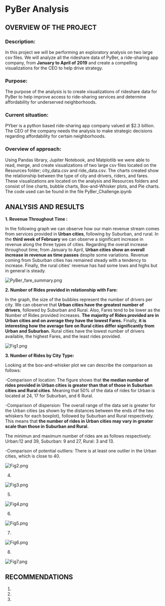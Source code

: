 # PyBer Analysis

## OVERVIEW OF THE PROJECT

### Description:

In this project we will be performing an exploratory analysis on two large csv files.   We will analyze all the rideshare data of PyBer, a ride-sharing app company, from **January to April of 2019** and create a compelling visualizations for the CEO to help drive strategy.

### Purpose:

The purpose of the analysis is to create visualizations of rideshare data for PyBer to help improve access to ride-sharing services and determine affordability for underserved neighborhoods.


### Current situation:

PYber is a python based ride-sharing app company valued at $2.3 billion.  The CEO of the company needs the analysis to make strategic decisions regarding affordability for certain neighborhoods.

### Overview of approach:

Using Pandas library, Jupiter Notebook, and Matplotlib we were able to read, merge, and create visualizations of two large csv files located on the Resources folder; city_data.csv and ride_data.csv. The charts created show the relationship between the type of city and drivers, riders, and fares.  These visualizations are located on the analysis and Resources folders and consist of line charts, bubble charts, Box-and-Whisker plots, and Pie charts. The code used can be found in the file PyBer_Challenge.ipynb


## ANALYSIS AND RESULTS

**1. Revenue Throughout Time :**  

In the following graph we can observe how our main revenue stream comes from services provided in **Urban cities**, following by Suburban, and rural.  In the **third week of February** we can observe a significant increase in revenue along the three types of cities.  Regarding the overall increase throughout time; from January to April, **Urban cities show an overall increase in revenue as time passes** despite some variations.  Revenue coming from Suburban cities has remained steady with a tendency to increase. Finally, the rural cities' revenue has had some lows and highs but in general is steady.

![PyBer_fare_summary.png](Resources/PyBer_fare_summary.png)



**2. Number of Rides provided in relationship with Fare:**

In the graph, the size of the bubbles represent the number of drivers per city.  We can observe that **Urban cities have the greatest number of drivers**, followed by Suburban and Rural.  Also, Fares tend to be lower as the Number of Rides provided increases.  **The majority of Rides provided are in Urban cities and on average  they have the lowest Fares.** Finally, **it is interesting how the average fare on Rural cities differ significantly from Urban and Suburban.**  Rural cities have the lowest number of drivers available, the highest Fares, and the least rides provided.


![Fig1.png](analysis/Fig1.png)



**3. Number of Rides by City Type:**

Looking at the box-and-whisker plot we can describe the comparison as follows:

-Comparison of location: The figure shows that **the median number of rides provided in Urban cities is greater than that of those in Suburban cities and Rural cities**. Meaning that 50% of the data of rides for Urban is located at 24, 17 for Suburban, and 6 Rural.

-Comparison of dispersion: The overall range of the data set is greater for the Urban cities (as shown by the distances between the ends of the two whiskers for each boxplot), followed by Suburban and Rural respectively. This means that **the number of rides in Urban cities may vary in greater scale than those in Suburban and Rural.** 

The minimun and maximum number of rides are as follows respectively: Urban:12 and 39, Suburban: 9 and 27, Rural: 3 and 13.

-Comparison of potential outliers: There is at least one outlier in the Urban cities, which is close to 40.


![Fig2.png](analysis/Fig2.png)

4. 

![Fig3.png](analysis/Fig3.png)

5. 

![Fig4.png](analysis/Fig4.png)

6. 

![Fig5.png](analysis/Fig5.png)

7. 

![Fig6.png](analysis/Fig6.png)

8. 

![Fig7.png](analysis/Fig7.png)


## RECOMMENDATIONS

1.
2. 
3. 
